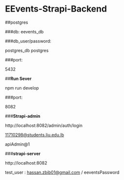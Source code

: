 # EEvents-Strapi-Backend

##postgres

###db: 
eevents_db

###db_user/password:

postgres_db
postgres

###port:

5432

##**Run Sever**

npm run develop

###port: 

8082

###**Strapi-admin**

http://localhost:8082/admin/auth/login

11710298@students.liu.edu.lb

apiAdmin@1

###**strapi-server**

http://localhost:8082

test_user : hassan.zbib01@gmail.com / eeventsPassword
